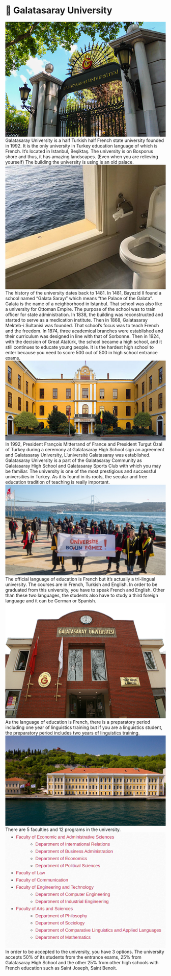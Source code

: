 # 🦁 Galatasaray University

![image1](_static/images/gsu/image1.jpeg) Galatasaray University is a half
Turkish half French state university founded in 1992. It is the only university
in Turkey education language of which is French. It’s located in Istanbul,
Beşiktaş. The university is on Bosporus shore and thus, it has amazing
landscapes. (Even when you are relieving yourself) The building the university
is using is an old palace. ![image2](_static/images/gsu/image2.jpeg) The history
of the university dates back to 1481. In 1481, Bayezid II found a school named
“Galata Sarayı” which means “the Palace of the Galata”. Galata is the name of a
neighborhood in Istanbul. That school was also like a university for Ottoman
Empire. The purpose of the school was to train officer for state administration.
In 1838, the building was reconstructed and started to serve as a medication
institute. Then in 1868, Galatasaray Mekteb-i Sultanisi was founded. That
school’s focus was to teach French and the freedom. In 1874, three academical
branches were established and their curriculum was designed in line with that of
Sorbonne. Then in 1924, with the decision of Great Atatürk, the school became a
high school, and it still continues to educate young people. It is the hardest
high school to enter because you need to score 500 out of 500 in high school
entrance exams. ![image3](_static/images/gsu/image3.jpeg) In 1992, President
François Mitterrand of France and President Turgut Özal of Turkey during a
ceremony at Galatasaray High School sign an agreement and Galatasaray
University, L’université Galatasaray was established. Galatasaray University is
a part of the Galatasaray Community as Galatasaray High School and Galatasaray
Sports Club with which you may be familiar. The university is one of the most
prestigious and successful universities in Turkey. As it is found in its roots,
the secular and free education tradition of teaching is really important.
![image4](_static/images/gsu/image4.jpeg) The official language of education is
French but it’s actually a tri-lingual university. The courses are in French,
Turkish and English. In order to be graduated from this university, you have to
speak French and English. Other than these two languages, the students also have
to study a third foreign language and it can be German or Spanish.
![image5](_static/images/gsu/image5.jpeg) As the language of education is
French, there is a preparatory period including one year of linguistics training
but if you are a linguistics student, the preparatory period includes two years
of linguistics training. ![image6](_static/images/gsu/image6.jpeg) There are 5
faculties and 12 programs in the university.
![image7](_static/images/gsu/image7.png) In order to be accepted to the
university, you have 3 options. The university accepts 50% of its students from
the entrance exams, 25% from Galatasaray High School and the other 25% from
other high schools with French education such as Saint Joseph, Saint Benoit.
